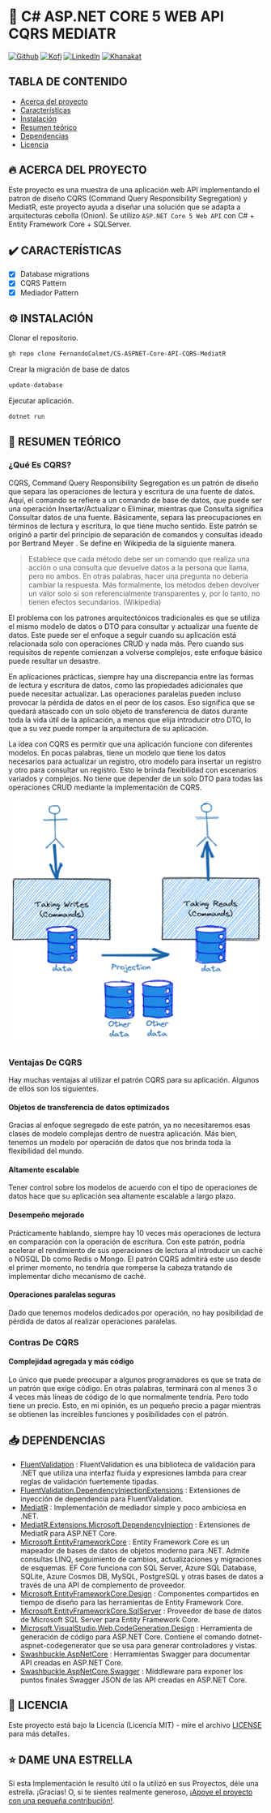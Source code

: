 # 🦄 C# ASP.NET CORE 5 WEB API CQRS MEDIATR

[![Github][github-shield]][github-url]
[![Kofi][kofi-shield]][kofi-url]
[![LinkedIn][linkedin-shield]][linkedin-url]
[![Khanakat][khanakat-shield]][khanakat-url]

## TABLA DE CONTENIDO

* [Acerca del proyecto](#acerca-del-proyecto)
* [Características](#características)
* [Instalación](#instalación)
* [Resumen teórico](#resumen-teórico)
* [Dependencias](#dependencias)
* [Licencia](#licencia)

## 🔥 ACERCA DEL PROYECTO

Este proyecto es una muestra de una aplicación web API implementando el patron de diseño CQRS (Command Query Responsibility Segregation) y MediatR, este proyecto ayuda a diseñar una solución que se adapta a arquitecturas cebolla (Onion). Se utilizo ``ASP.NET Core 5 Web API`` con C# + Entity Framework Core + SQLServer.

## ✔️ CARACTERÍSTICAS

- [x] Database migrations
- [x] CQRS Pattern
- [x] Mediador Pattern

## ⚙️ INSTALACIÓN

Clonar el repositorio.

```bash
gh repo clone FernandoCalmet/CS-ASPNET-Core-API-CQRS-MediatR
```

Crear la migración de base de datos

```bash
update-database
```

Ejecutar aplicación.

```bash
dotnet run
```

## 📓 RESUMEN TEÓRICO

### ¿Qué Es CQRS?

CQRS, Command Query Responsibility Segregation es un patrón de diseño que separa las operaciones de lectura y escritura de una fuente de datos. Aquí, el comando se refiere a un comando de base de datos, que puede ser una operación Insertar/Actualizar o Eliminar, mientras que Consulta significa Consultar datos de una fuente. Básicamente, separa las preocupaciones en términos de lectura y escritura, lo que tiene mucho sentido. Este patrón se originó a partir del principio de separación de comandos y consultas ideado por Bertrand Meyer . Se define en Wikipedia de la siguiente manera.

> Establece que cada método debe ser un comando que realiza una acción o una consulta que devuelve datos a la persona que llama, pero no ambos. En otras palabras, hacer una pregunta no debería cambiar la respuesta. Más formalmente, los métodos deben devolver un valor solo si son referencialmente transparentes y, por lo tanto, no tienen efectos secundarios. (Wikipedia)

El problema con los patrones arquitectónicos tradicionales es que se utiliza el mismo modelo de datos o DTO para consultar y actualizar una fuente de datos. Este puede ser el enfoque a seguir cuando su aplicación está relacionada solo con operaciones CRUD y nada más. Pero cuando sus requisitos de repente comienzan a volverse complejos, este enfoque básico puede resultar un desastre.

En aplicaciones prácticas, siempre hay una discrepancia entre las formas de lectura y escritura de datos, como las propiedades adicionales que puede necesitar actualizar. Las operaciones paralelas pueden incluso provocar la pérdida de datos en el peor de los casos. Eso significa que se quedará atascado con un solo objeto de transferencia de datos durante toda la vida útil de la aplicación, a menos que elija introducir otro DTO, lo que a su vez puede romper la arquitectura de su aplicación.

La idea con CQRS es permitir que una aplicación funcione con diferentes modelos. En pocas palabras, tiene un modelo que tiene los datos necesarios para actualizar un registro, otro modelo para insertar un registro y otro para consultar un registro. Esto le brinda flexibilidad con escenarios variados y complejos. No tiene que depender de un solo DTO para todas las operaciones CRUD mediante la implementación de CQRS.

![CQRS](.img/cqrs.png)

### Ventajas De CQRS

Hay muchas ventajas al utilizar el patrón CQRS para su aplicación. Algunos de ellos son los siguientes.

#### Objetos de transferencia de datos optimizados

Gracias al enfoque segregado de este patrón, ya no necesitaremos esas clases de modelo complejas dentro de nuestra aplicación. Más bien, tenemos un modelo por operación de datos que nos brinda toda la flexibilidad del mundo.

#### Altamente escalable

Tener control sobre los modelos de acuerdo con el tipo de operaciones de datos hace que su aplicación sea altamente escalable a largo plazo.

#### Desempeño mejorado

Prácticamente hablando, siempre hay 10 veces más operaciones de lectura en comparación con la operación de escritura. Con este patrón, podría acelerar el rendimiento de sus operaciones de lectura al introducir un caché o NOSQL Db como Redis o Mongo. El patrón CQRS admitirá este uso desde el primer momento, no tendría que romperse la cabeza tratando de implementar dicho mecanismo de caché.

#### Operaciones paralelas seguras

Dado que tenemos modelos dedicados por operación, no hay posibilidad de pérdida de datos al realizar operaciones paralelas.

### Contras De CQRS

#### Complejidad agregada y más código

Lo único que puede preocupar a algunos programadores es que se trata de un patrón que exige código. En otras palabras, terminará con al menos 3 o 4 veces más líneas de código de lo que normalmente tendría. Pero todo tiene un precio. Esto, en mi opinión, es un pequeño precio a pagar mientras se obtienen las increíbles funciones y posibilidades con el patrón.

## 📥 DEPENDENCIAS

- [FluentValidation](https://www.nuget.org/packages/FluentValidation/) : FluentValidation es una biblioteca de validación para .NET que utiliza una interfaz fluida y expresiones lambda para crear reglas de validación fuertemente tipadas.
- [FluentValidation.DependencyInjectionExtensions](https://www.nuget.org/packages/FluentValidation.DependencyInjectionExtensions/) : Extensiones de inyección de dependencia para FluentValidation.
- [MediatR](https://www.nuget.org/packages/MediatR/) : Implementación de mediador simple y poco ambiciosa en .NET.
- [MediatR.Extensions.Microsoft.DependencyInjection](https://www.nuget.org/packages/MediatR.Extensions.Microsoft.DependencyInjection/) : Extensiones de MediatR para ASP.NET Core.
- [Microsoft.EntityFrameworkCore](https://www.nuget.org/packages/Microsoft.EntityFrameworkCore/) : Entity Framework Core es un mapeador de bases de datos de objetos moderno para .NET. Admite consultas LINQ, seguimiento de cambios, actualizaciones y migraciones de esquemas. EF Core funciona con SQL Server, Azure SQL Database, SQLite, Azure Cosmos DB, MySQL, PostgreSQL y otras bases de datos a través de una API de complemento de proveedor.
- [Microsoft.EntityFrameworkCore.Design](https://www.nuget.org/packages/Microsoft.EntityFrameworkCore.Design/) : Componentes compartidos en tiempo de diseño para las herramientas de Entity Framework Core.
- [Microsoft.EntityFrameworkCore.SqlServer](https://www.nuget.org/packages/Microsoft.EntityFrameworkCore.SqlServer/) : Proveedor de base de datos de Microsoft SQL Server para Entity Framework Core.
- [Microsoft.VisualStudio.Web.CodeGeneration.Design](https://www.nuget.org/packages/Microsoft.VisualStudio.Web.CodeGeneration.Design/) : Herramienta de generación de código para ASP.NET Core. Contiene el comando dotnet-aspnet-codegenerator que se usa para generar controladores y vistas.
- [Swashbuckle.AspNetCore](https://www.nuget.org/packages/Swashbuckle.AspNetCore/) : Herramientas Swagger para documentar API creadas en ASP.NET Core.
- [Swashbuckle.AspNetCore.Swagger](https://www.nuget.org/packages/Swashbuckle.AspNetCore.Swagger/) : Middleware para exponer los puntos finales Swagger JSON de las API creadas en ASP.NET Core.

## 📄 LICENCIA

Este proyecto está bajo la Licencia (Licencia MIT) - mire el archivo [LICENSE](LICENSE) para más detalles.

## ⭐️ DAME UNA ESTRELLA

Si esta Implementación le resultó útil o la utilizó en sus Proyectos, déle una estrella. ¡Gracias! O, si te sientes realmente generoso, [¡Apoye el proyecto con una pequeña contribución!](https://ko-fi.com/fernandocalmet).

<!--- reference style links --->
[github-shield]: https://img.shields.io/badge/-@fernandocalmet-%23181717?style=flat-square&logo=github
[github-url]: https://github.com/fernandocalmet
[kofi-shield]: https://img.shields.io/badge/-@fernandocalmet-%231DA1F2?style=flat-square&logo=kofi&logoColor=ff5f5f
[kofi-url]: https://ko-fi.com/fernandocalmet
[linkedin-shield]: https://img.shields.io/badge/-fernandocalmet-blue?style=flat-square&logo=Linkedin&logoColor=white&link=https://www.linkedin.com/in/fernandocalmet
[linkedin-url]: https://www.linkedin.com/in/fernandocalmet
[khanakat-shield]: https://img.shields.io/badge/khanakat.com-brightgreen?style=flat-square
[khanakat-url]: https://khanakat.com
